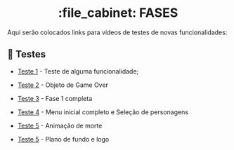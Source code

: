 <h1 align="center">:file_cabinet: FASES</h1>

Aqui serão colocados links para vídeos de testes de novas funcionalidades:

## :rocket: Testes
* [Teste 1](https://youtu.be/sU9ALkFKjEA) - Teste de alguma funcionalidade;

* [Teste 2](https://youtu.be/OZzN1vER-mw) - Objeto de Game Over

* [Teste 3](https://youtu.be/dH_ZZX7bb4o) - Fase 1 completa

* [Teste 4](https://youtu.be/if0CnrQibMg) - Menu inicial completo e Seleção de personagens

* [Teste 5](https://www.youtube.com/watch?v=v3FlMpZn54A) - Animação de morte

* [Teste 5](https://youtu.be/IbgnECruT9I) - Plano de fundo e logo
